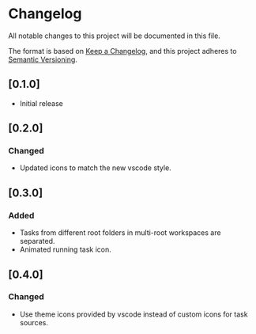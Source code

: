 # Changelog
All notable changes to this project will be documented in this file.

The format is based on [Keep a Changelog](https://keepachangelog.com/en/1.0.0/),
and this project adheres to [Semantic Versioning](https://semver.org/spec/v2.0.0.html).

## [0.1.0]
- Initial release

## [0.2.0]
### Changed
- Updated icons to match the new vscode style.

## [0.3.0]
### Added
- Tasks from different root folders in multi-root workspaces are separated.
- Animated running task icon.

## [0.4.0]
### Changed
- Use theme icons provided by vscode instead of custom icons for task sources.